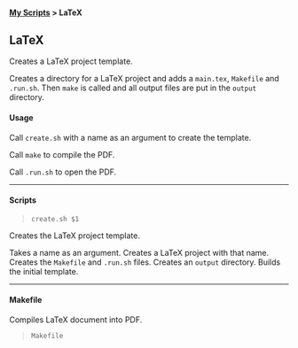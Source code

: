 #### [My Scripts](root.html) > LaTeX

## LaTeX
Creates a LaTeX project template.

Creates a directory for a LaTeX project and adds a `main.tex`, `Makefile` and `.run.sh`. Then `make` is called and all output files are put in the `output` directory.

#### Usage
Call `create.sh` with a name as an argument to create the template. 

Call `make` to compile the PDF.

Call `.run.sh` to open the PDF.

---

#### Scripts
> `create.sh $1`

Creates the LaTeX project template.

Takes a name as an argument. Creates a LaTeX project with that name. Creates the `Makefile` and `.run.sh` files. Creates an `output` directory. Builds the initial template.

---

#### Makefile
Compiles LaTeX document into PDF.

> `Makefile`

